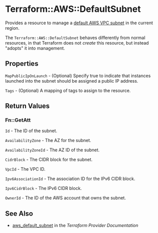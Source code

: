 # Terraform::AWS::DefaultSubnet

Provides a resource to manage a [default AWS VPC subnet](http://docs.aws.amazon.com/AmazonVPC/latest/UserGuide/default-vpc.html#default-vpc-basics)
in the current region.

The `Terraform::AWS::DefaultSubnet` behaves differently from normal resources, in that
Terraform does not _create_ this resource, but instead "adopts" it
into management.

## Properties

`MapPublicIpOnLaunch` -  (Optional) Specify true to indicate that instances launched into the subnet should be assigned a public IP address.

`Tags` - (Optional) A mapping of tags to assign to the resource.


## Return Values

### Fn::GetAtt

`Id` - The ID of the subnet.

`AvailabilityZone` - The AZ for the subnet.

`AvailabilityZoneId` - The AZ ID of the subnet.

`CidrBlock` - The CIDR block for the subnet.

`VpcId` - The VPC ID.

`Ipv6AssociationId` - The association ID for the IPv6 CIDR block.

`Ipv6CidrBlock` - The IPv6 CIDR block.

`OwnerId` - The ID of the AWS account that owns the subnet.

## See Also

* [aws_default_subnet](https://www.terraform.io/docs/providers/aws/r/default_subnet.html) in the _Terraform Provider Documentation_